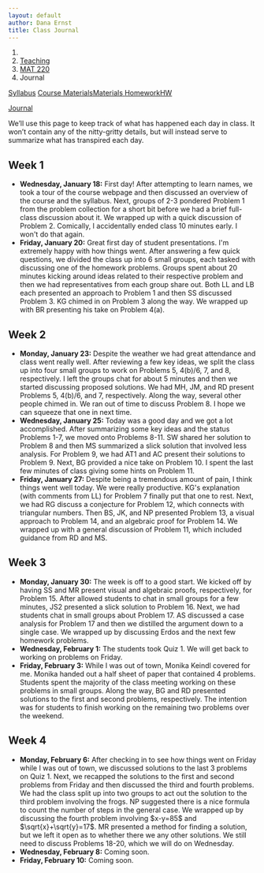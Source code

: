 ```yaml
---
layout: default
author: Dana Ernst
title: Class Journal
---
```


<ol class="breadcrumb">
  <li><a href="/"><i class="fa fa-home"></i></a></li>
  <li><a href="/teaching/">Teaching</a></li>
  <li><a href="/teaching/mat220s17">MAT 220</a></li>
  <li class="active">Journal</li>
</ol>

<div class="row">
<div class="col-xs-12">
<div class="btn-group btn-group-justified">
<a class="btn btn-default btn-success" href="{{site.baseurl}}/teaching/mat220s17/syllabus/">Syllabus</a>

<a class="btn btn-default btn-primary" href="{{site.baseurl}}/teaching/mat220s17/materials/">
<span class="hidden-xs">Course Materials</span><span class="visible-xs">Materials</span>
</a>

<a class="btn btn-default btn-warning" href="{{site.baseurl}}/teaching/mat220s17/homework/">
<span class="hidden-xs">Homework</span><span class="visible-xs">HW</span>
</a>

<a class="btn btn-default btn-info" href="{{site.baseurl}}/teaching/mat220s17/journal/">Journal</a>
</div>
</div>
</div>

<p style="margin-top:10px;">
We’ll use this page to keep track of what has happened each day in class. It won’t contain any of the nitty-gritty details, but will instead serve to summarize what has transpired each day.
</p>

## Week 1 ##

<ul class="fa-ul">
  <li><i class="fa-li fa fa-calendar-check-o"></i><b>Wednesday, January 18:</b> First day!  After attempting to learn names, we took a tour of the course webpage and then discussed an overview of the course and the syllabus.  Next, groups of 2-3 pondered Problem 1 from the problem collection for a short bit before we had a brief full-class discussion about it.  We wrapped up with a quick discussion of Problem 2. Comically, I accidentally ended class 10 minutes early.  I won't do that again.</li>
  <li><i class="fa-li fa fa-calendar-check-o"></i><b>Friday, January 20:</b> Great first day of student presentations.  I'm extremely happy with how things went. After answering a few quick questions, we divided the class up into 6 small groups, each tasked with discussing one of the homework problems.  Groups spent about 20 minutes kicking around ideas related to their respective problem and then we had representatives from each group share out.  Both LL and LB each presented an approach to Problem 1 and then SS discussed Problem 3.  KG chimed in on Problem 3 along the way.  We wrapped up with BR presenting his take on Problem 4(a).</li>
</ul>

## Week 2 ##

<ul class="fa-ul">
  <li><i class="fa-li fa fa-calendar-check-o"></i><b>Monday, January 23:</b> Despite the weather we had great attendance and class went really well.  After reviewing a few key ideas, we split the class up into four small groups to work on Problems 5, 4(b)/6, 7, and 8, respectively.  I left the groups chat for about 5 minutes and then we started discussing proposed solutions.  We had MH, JM, and RD present Problems 5, 4(b)/6, and 7, respectively.  Along the way, several other people chimed in.  We ran out of time to discuss Problem 8.  I hope we can squeeze that one in next time.</li>
  <li><i class="fa-li fa fa-calendar-check-o"></i><b>Wednesday, January 25:</b> Today was a good day and we got a lot accomplished.  After summarizing some key ideas and the status Problems 1-7, we moved onto Problems 8-11.  SW shared her solution to Problem 8 and then MS summarized a slick solution that involved less analysis. For Problem 9, we had AT1 and AC present their solutions to Problem 9.  Next, BG provided a nice take on Problem 10.  I spent the last few minutes of class giving some hints on Problem 11.</li>
  <li><i class="fa-li fa fa-calendar-check-o"></i><b>Friday, January 27:</b> Despite being a tremendous amount of pain, I think things went well today.  We were really productive.  KG's explanation (with comments from LL) for Problem 7 finally put that one to rest.  Next, we had RG discuss a conjecture for Problem 12, which connects with triangular numbers. Then BS, JK, and NP presented Problem 13, a visual approach to Problem 14, and an algebraic proof for Problem 14.  We wrapped up with a general discussion of Problem 11, which included guidance from RD and MS.</li>
</ul>

## Week 3 ##

<ul class="fa-ul">
  <li><i class="fa-li fa fa-calendar-check-o"></i><b>Monday, January 30:</b> The week is off to a good start.  We kicked off by having SS and MR present visual and algebraic proofs, respectively, for Problem 15.  After allowed students to chat in small groups for a few minutes, JS2 presented a slick solution to Problem 16. Next, we had students chat in small groups about Problem 17.  AS discussed a case analysis for Problem 17 and then we distilled the argument down to a single case.  We wrapped up by discussing Erdos and the next few homework problems.</li>
  <li><i class="fa-li fa fa-calendar-check-o"></i><b>Wednesday, February 1:</b> The students took Quiz 1. We will get back to working on problems on Friday.</li>
  <li><i class="fa-li fa fa-calendar-check-o"></i><b>Friday, February 3:</b> While I was out of town, Monika Keindl covered for me.  Monika handed out a half sheet of paper that contained 4 problems. Students spent the majority of the class meeting working on these problems in small groups.  Along the way, BG and RD presented solutions to the first and second problems, respectively. The intention was for students to finish working on the remaining two problems over the weekend.</li>
</ul>

## Week 4 ##

<ul class="fa-ul">
  <li><i class="fa-li fa fa-calendar-check-o"></i><b>Monday, February 6:</b> After checking in to see how things went on Friday while I was out of town, we discussed solutions to the last 3 problems on Quiz 1. Next, we recapped the solutions to the first and second problems from Friday and then discussed the third and fourth problems.  We had the class split up into two groups to act out the solution to the third problem involving the frogs. NP suggested there is a nice formula to count the number of steps in the general case.  We wrapped up by discussing the fourth problem involving $x-y=85$ and $\sqrt{x}+\sqrt{y}=17$. MR presented a method for finding a solution, but we left it open as to whether there we any other solutions. We still need to discuss Problems 18-20, which we will do on Wednesday.</li>
  <li><i class="fa-li fa fa-calendar-check-o"></i><b>Wednesday, February 8:</b> Coming soon.</li>
  <li><i class="fa-li fa fa-calendar-check-o"></i><b>Friday, February 10:</b> Coming soon.</li>
</ul>
